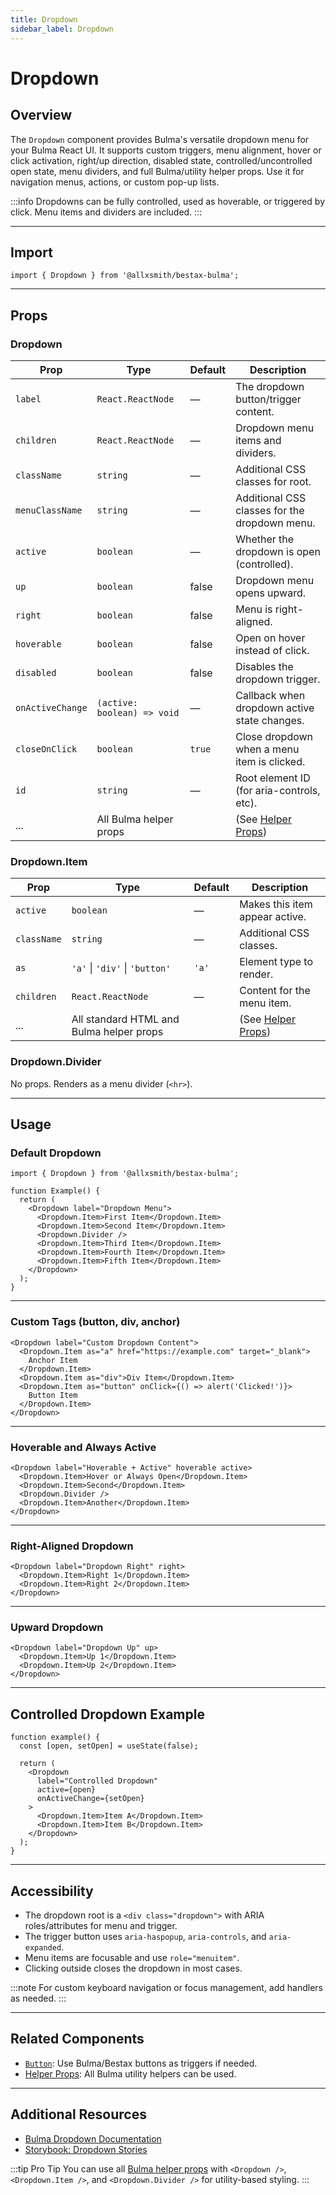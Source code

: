```yaml
---
title: Dropdown
sidebar_label: Dropdown
---
```


# Dropdown

## Overview

The `Dropdown` component provides Bulma's versatile dropdown menu for your Bulma React UI. It supports custom triggers, menu alignment, hover or click activation, right/up direction, disabled state, controlled/uncontrolled open state, menu dividers, and full Bulma/utility helper props. Use it for navigation menus, actions, or custom pop-up lists.

:::info
Dropdowns can be fully controlled, used as hoverable, or triggered by click. Menu items and dividers are included.
:::

---

## Import

```tsx
import { Dropdown } from '@allxsmith/bestax-bulma';
```

---

## Props

### Dropdown

| Prop             | Type                        | Default | Description                                      |
| ---------------- | --------------------------- | ------- | ------------------------------------------------ |
| `label`          | `React.ReactNode`           | —       | The dropdown button/trigger content.             |
| `children`       | `React.ReactNode`           | —       | Dropdown menu items and dividers.                |
| `className`      | `string`                    | —       | Additional CSS classes for root.                 |
| `menuClassName`  | `string`                    | —       | Additional CSS classes for the dropdown menu.    |
| `active`         | `boolean`                   | —       | Whether the dropdown is open (controlled).       |
| `up`             | `boolean`                   | false   | Dropdown menu opens upward.                      |
| `right`          | `boolean`                   | false   | Menu is right-aligned.                           |
| `hoverable`      | `boolean`                   | false   | Open on hover instead of click.                  |
| `disabled`       | `boolean`                   | false   | Disables the dropdown trigger.                   |
| `onActiveChange` | `(active: boolean) => void` | —       | Callback when dropdown active state changes.     |
| `closeOnClick`   | `boolean`                   | `true`  | Close dropdown when a menu item is clicked.      |
| `id`             | `string`                    | —       | Root element ID (for aria-controls, etc).        |
| ...              | All Bulma helper props      |         | (See [Helper Props](../helpers/usebulmaclasses)) |

### Dropdown.Item

| Prop        | Type                                     | Default | Description                                      |
| ----------- | ---------------------------------------- | ------- | ------------------------------------------------ |
| `active`    | `boolean`                                | —       | Makes this item appear active.                   |
| `className` | `string`                                 | —       | Additional CSS classes.                          |
| `as`        | `'a'` \| `'div'` \| `'button'`           | `'a'`   | Element type to render.                          |
| `children`  | `React.ReactNode`                        | —       | Content for the menu item.                       |
| ...         | All standard HTML and Bulma helper props |         | (See [Helper Props](../helpers/usebulmaclasses)) |

### Dropdown.Divider

No props. Renders as a menu divider (`<hr>`).

---

## Usage

### Default Dropdown

```tsx live
import { Dropdown } from '@allxsmith/bestax-bulma';

function Example() {
  return (
    <Dropdown label="Dropdown Menu">
      <Dropdown.Item>First Item</Dropdown.Item>
      <Dropdown.Item>Second Item</Dropdown.Item>
      <Dropdown.Divider />
      <Dropdown.Item>Third Item</Dropdown.Item>
      <Dropdown.Item>Fourth Item</Dropdown.Item>
      <Dropdown.Item>Fifth Item</Dropdown.Item>
    </Dropdown>
  );
}
```

---

### Custom Tags (button, div, anchor)

```tsx live
<Dropdown label="Custom Dropdown Content">
  <Dropdown.Item as="a" href="https://example.com" target="_blank">
    Anchor Item
  </Dropdown.Item>
  <Dropdown.Item as="div">Div Item</Dropdown.Item>
  <Dropdown.Item as="button" onClick={() => alert('Clicked!')}>
    Button Item
  </Dropdown.Item>
</Dropdown>
```

---

### Hoverable and Always Active

```tsx live
<Dropdown label="Hoverable + Active" hoverable active>
  <Dropdown.Item>Hover or Always Open</Dropdown.Item>
  <Dropdown.Item>Second</Dropdown.Item>
  <Dropdown.Divider />
  <Dropdown.Item>Another</Dropdown.Item>
</Dropdown>
```

---

### Right-Aligned Dropdown

```tsx live
<Dropdown label="Dropdown Right" right>
  <Dropdown.Item>Right 1</Dropdown.Item>
  <Dropdown.Item>Right 2</Dropdown.Item>
</Dropdown>
```

---

### Upward Dropdown

```tsx live
<Dropdown label="Dropdown Up" up>
  <Dropdown.Item>Up 1</Dropdown.Item>
  <Dropdown.Item>Up 2</Dropdown.Item>
</Dropdown>
```

---

## Controlled Dropdown Example

```tsx live
function example() {
  const [open, setOpen] = useState(false);

  return (
    <Dropdown
      label="Controlled Dropdown"
      active={open}
      onActiveChange={setOpen}
    >
      <Dropdown.Item>Item A</Dropdown.Item>
      <Dropdown.Item>Item B</Dropdown.Item>
    </Dropdown>
  );
}
```

---

## Accessibility

- The dropdown root is a `<div class="dropdown">` with ARIA roles/attributes for menu and trigger.
- The trigger button uses `aria-haspopup`, `aria-controls`, and `aria-expanded`.
- Menu items are focusable and use `role="menuitem"`.
- Clicking outside closes the dropdown in most cases.

:::note
For custom keyboard navigation or focus management, add handlers as needed.
:::

---

## Related Components

- [`Button`](../elements/button.md): Use Bulma/Bestax buttons as triggers if needed.
- [Helper Props](../helpers/usebulmaclasses.md): All Bulma utility helpers can be used.

---

## Additional Resources

- [Bulma Dropdown Documentation](https://bulma.io/documentation/components/dropdown/)
- [Storybook: Dropdown Stories](https://bestax.cc/storybook/?path=/story/components-dropdown--default)

:::tip Pro Tip
You can use all [Bulma helper props](../helpers/usebulmaclasses.md) with `<Dropdown />`, `<Dropdown.Item />`, and `<Dropdown.Divider />` for utility-based styling.
:::
